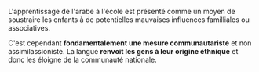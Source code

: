 L'apprentissage de l'arabe à l'école est présenté comme un moyen de soustraire les enfants à de potentielles mauvaises influences familliales ou associatives.

C'est cependant **fondamentalement une mesure communautariste** et non assimilassioniste. La langue **renvoit les gens à leur origine éthnique** et donc les éloigne de la communauté nationale.